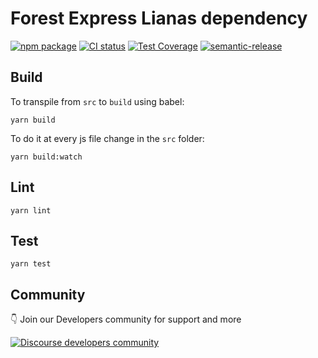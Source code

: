 # Forest Express Lianas dependency
[![npm package](https://badge.fury.io/js/forest-express.svg)](https://badge.fury.io/js/forest-express)
[![CI status](https://travis-ci.org/ForestAdmin/forest-express.svg?branch=devel)](https://travis-ci.org/ForestAdmin/forest-express)
[![Test Coverage](https://api.codeclimate.com/v1/badges/760886d5e81ea4095e90/test_coverage)](https://codeclimate.com/github/ForestAdmin/forest-express/test_coverage)
[![semantic-release](https://img.shields.io/badge/%20%20%F0%9F%93%A6%F0%9F%9A%80-semantic--release-e10079.svg)](https://github.com/semantic-release/semantic-release)

## Build

To transpile from `src` to `build` using babel:

`yarn build`

To do it at every js file change in the `src` folder:

`yarn build:watch`

## Lint

`yarn lint`

## Test

`yarn test`

## Community

👇 Join our Developers community for support and more

[![Discourse developers community](https://img.shields.io/discourse/posts?label=discourse&server=https%3A%2F%2Fcommunity.forestadmin.com)](https://community.forestadmin.com)
